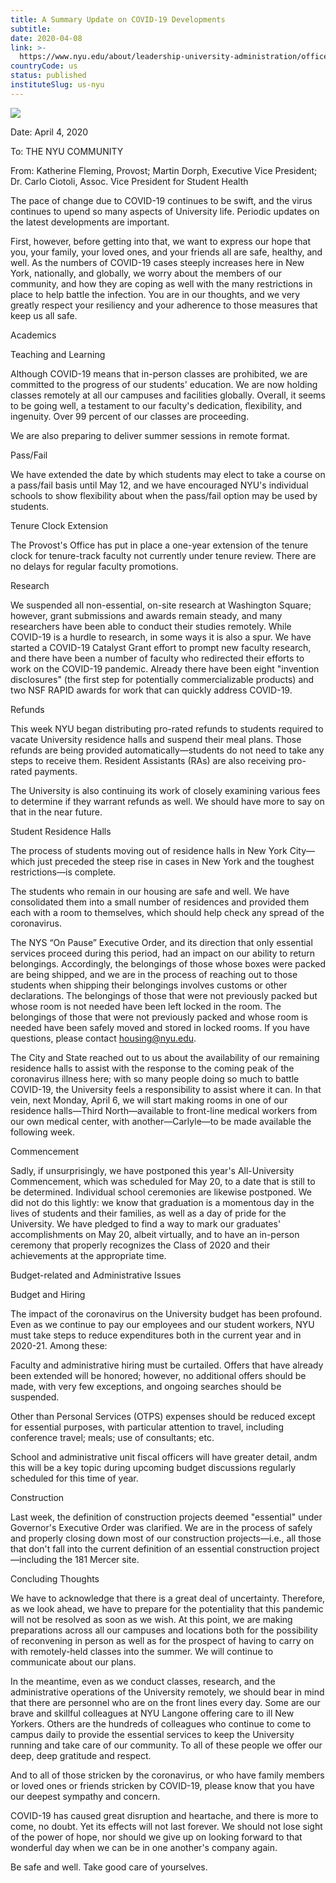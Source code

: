 ```yaml
---
title: A Summary Update on COVID-19 Developments
subtitle: 
date: 2020-04-08
link: >-
  https://www.nyu.edu/about/leadership-university-administration/office-of-the-president/office-of-the-provost/provostial-communications/a-summary-update-on-covid19-developments.html
countryCode: us
status: published
instituteSlug: us-nyu
---
```

![](http://www.nyu.edu/content/nyu/en/about/leadership-university-administration/office-of-the-president/office-of-the-provost/provostial-communications/a-summary-update-on-covid19-developments/jcr:content/image.img.480.high.jpg)

Date: April 4, 2020

To: THE NYU COMMUNITY

From: Katherine Fleming, Provost; Martin Dorph, Executive Vice President; Dr. Carlo Ciotoli, Assoc. Vice President for Student Health



The pace of change due to COVID-19 continues to be swift, and the virus continues to upend so many aspects of University life. Periodic updates on the latest developments are important.

First, however, before getting into that, we want to express our hope that you, your family, your loved ones, and your friends all are safe, healthy, and well. As the numbers of COVID-19 cases steeply increases here in New York, nationally, and globally, we worry about the members of our community, and how they are coping as well with the many restrictions in place to help battle the infection. You are in our thoughts, and we very greatly respect your resiliency and your adherence to those measures that keep us all safe.

Academics

Teaching and Learning

Although COVID-19 means that in-person classes are prohibited, we are committed to the progress of our students' education. We are now holding classes remotely at all our campuses and facilities globally. Overall, it seems to be going well, a testament to our faculty's dedication, flexibility, and ingenuity. Over 99 percent of our classes are proceeding.

We are also preparing to deliver summer sessions in remote format.

Pass/Fail

We have extended the date by which students may elect to take a course on a pass/fail basis until May 12, and we have encouraged NYU's individual schools to show flexibility about when the pass/fail option may be used by students.

Tenure Clock Extension

The Provost's Office has put in place a one-year extension of the tenure clock for tenure-track faculty not currently under tenure review. There are no delays for regular faculty promotions.

Research

We suspended all non-essential, on-site research at Washington Square; however, grant submissions and awards remain steady, and many researchers have been able to conduct their studies remotely. While COVID-19 is a hurdle to research, in some ways it is also a spur. We have started a COVID-19 Catalyst Grant effort to prompt new faculty research, and there have been a number of faculty who redirected their efforts to work on the COVID-19 pandemic. Already there have been eight "invention disclosures" (the first step for potentially commercializable products) and two NSF RAPID awards for work that can quickly address COVID-19.



Refunds

This week NYU began distributing pro-rated refunds to students required to vacate University residence halls and suspend their meal plans. Those refunds are being provided automatically—students do not need to take any steps to receive them. Resident Assistants (RAs) are also receiving pro-rated payments.

The University is also continuing its work of closely examining various fees to determine if they warrant refunds as well. We should have more to say on that in the near future.

Student Residence Halls

The process of students moving out of residence halls in New York City—which just preceded the steep rise in cases in New York and the toughest restrictions—is complete.

The students who remain in our housing are safe and well. We have consolidated them into a small number of residences and provided them each with a room to themselves, which should help check any spread of the coronavirus.

The NYS “On Pause” Executive Order, and its direction that only essential services proceed during this period, had an impact on our ability to return belongings. Accordingly, the belongings of those whose boxes were packed are being shipped, and we are in the process of reaching out to those students when shipping their belongings involves customs or other declarations. The belongings of those that were not previously packed but whose room is not needed have been left locked in the room. The belongings of those that were not previously packed and whose room is needed have been safely moved and stored in locked rooms. If you have questions, please contact housing@nyu.edu.

The City and State reached out to us about the availability of our remaining residence halls to assist with the response to the coming peak of the coronavirus illness here; with so many people doing so much to battle COVID-19, the University feels a responsibility to assist where it can. In that vein, next Monday, April 6, we will start making rooms in one of our residence halls—Third North—available to front-line medical workers from our own medical center, with another—Carlyle—to be made available the following week.

Commencement

Sadly, if unsurprisingly, we have postponed this year's All-University Commencement, which was scheduled for May 20, to a date that is still to be determined. Individual school ceremonies are likewise postponed. We did not do this lightly: we know that graduation is a momentous day in the lives of students and their families, as well as a day of pride for the University. We have pledged to find a way to mark our graduates' accomplishments on May 20, albeit virtually, and to have an in-person ceremony that properly recognizes the Class of 2020 and their achievements at the appropriate time.

Budget-related and Administrative Issues

Budget and Hiring

The impact of the coronavirus on the University budget has been profound. Even as we continue to pay our employees and our student workers, NYU must take steps to reduce expenditures both in the current year and in 2020-21. Among these:

Faculty and administrative hiring must be curtailed. Offers that have already been extended will be honored; however, no additional offers should be made, with very few exceptions, and ongoing searches should be suspended.

Other than Personal Services (OTPS) expenses should be reduced except for essential purposes, with particular attention to travel, including conference travel; meals; use of consultants; etc.

School and administrative unit fiscal officers will have greater detail, andm this will be a key topic during upcoming budget discussions regularly scheduled for this time of year.

Construction

Last week, the definition of construction projects deemed "essential" under Governor's Executive Order was clarified. We are in the process of safely and properly closing down most of our construction projects—i.e., all those that don't fall into the current definition of an essential construction project—including the 181 Mercer site.



Concluding Thoughts

We have to acknowledge that there is a great deal of uncertainty. Therefore, as we look ahead, we have to prepare for the potentiality that this pandemic will not be resolved as soon as we wish. At this point, we are making preparations across all our campuses and locations both for the possibility of reconvening in person as well as for the prospect of having to carry on with remotely-held classes into the summer. We will continue to communicate about our plans.

In the meantime, even as we conduct classes, research, and the administrative operations of the University remotely, we should bear in mind that there are personnel who are on the front lines every day. Some are our brave and skillful colleagues at NYU Langone offering care to ill New Yorkers. Others are the hundreds of colleagues who continue to come to campus daily to provide the essential services to keep the University running and take care of our community. To all of these people we offer our deep, deep gratitude and respect.

And to all of those stricken by the coronavirus, or who have family members or loved ones or friends stricken by COVID-19, please know that you have our deepest sympathy and concern.

COVID-19 has caused great disruption and heartache, and there is more to come, no doubt. Yet its effects will not last forever. We should not lose sight of the power of hope, nor should we give up on looking forward to that wonderful day when we can be in one another's company again.

Be safe and well. Take good care of yourselves.

